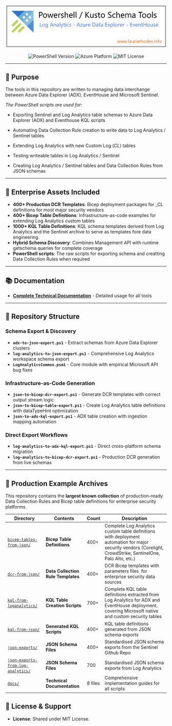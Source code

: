 ![](./docs/img/Banner.jpg) 

<p align="center">
  <img src="https://img.shields.io/badge/PowerShell-5.1%2B-blue?style=for-the-badge&logo=powershell" alt="PowerShell Version"/>
  <img src="https://img.shields.io/badge/Azure-Data%20Platform-0078d4?style=for-the-badge&logo=microsoftazure" alt="Azure Platform"/>
  <img src="https://img.shields.io/badge/License-MIT-green?style=for-the-badge" alt="MIT License"/>
</p>

---

## 🔨 **Purpose**

The tools in this repository are written to managing data interchange between Azure Data Explorer (ADX), EventHouse and Microsoft Sentinel. 

*The PowerShell scripts are used for:*

* Exporting Sentinel and Log Analytics table schemas to Azure Data Explorer (ADX) and Eventhouse KQL scripts

* Automating Data Collection Rule creation to write data to Log Analytics / Sentinel tables

* Extending Log Analytics with new Custom Log (_CL_) tables

* Testing writeable tables in Log Analytics / Sentinel

* Creating Log Analytics / Sentinel tables and Data Collection Rules from JSON schemas

---

## 💎 **Enterprise Assets Included**

- **400+ Production DCR Templates**: Bicep deployment packages for _CL definitions for most major security vendors
- **400+ Bicep Table Definitions**: Infrastructure-as-code examples for extending Log Analytics custom tables  
- **1000+ KQL Table Definitions**: KQL schema templates derived from Log Analytics and the Sentinel archive to serve as templates fore data engineering.  
- **Hybrid Schema Discovery**: Combines Management API with runtime getschema queries for complete coverage
- **PowerShell scripts**: The raw scripts for exporting schema and creatting Data Collection Rules when required

---

## 📚 **Documentation**

- **[Complete Technical Documentation](docs/README.md)** - Detailed usage for all tools

---

## 📂 **Repository Structure**

### Schema Export & Discovery

- **`adx-to-json-export.ps1`** - Extract schemas from Azure Data Explorer clusters
- **`log-analytics-to-json-export.ps1`** - Comprehensive Log Analytics workspace schema export
- **`LogAnalyticsCommon.psm1`** - Core module with empirical Microsoft API bug fixes

### Infrastructure-as-Code Generation

- **`json-to-bicep-dcr-export.ps1`** - Generate DCR templates with correct output stream logic
- **`json-to-bicep-table-export.ps1`** - Create Log Analytics table definitions with dataTypeHint optimization
- **`json-to-adx-kql-export.ps1`** - ADX table creation with ingestion mapping automation

### Direct Export Workflows

- **`log-analytics-to-adx-kql-export.ps1`** - Direct cross-platform schema migration  
- **`log-analytics-to-bicep-dcr-export.ps1`** - Production DCR generation from live schemas

---

## 📁 **Production Example Archives**

This repository contains the **largest known collection** of production-ready Data Collection Rules and Bicep table definitions for enterprise security platforms.

| Directory                                                             | Contents                           | Count   | Description                                                                                                                                                  |
| --------------------------------------------------------------------- | ---------------------------------- | ------- | ------------------------------------------------------------------------------------------------------------------------------------------------------------ |
| [`bicep-tables-from-json/`](bicep-tables-from-json)                   | **Bicep Table Definitions**        | 400+    | Complete Log Analytics custom table definitions with deployment automation for major security vendors (Corelight, CrowdStrike, SentinelOne, Palo Alto, etc.) |
| [`dcr-from-json/`](dcr-from-json)                                     | **Data Collection Rule Templates** | 400+    | DCR Bicep templates with parameters files  for enterprise security data sources                                                                              |
| [`kql-from-loganalytics/`](kql-from-loganalytics)                     | **KQL Table Creation Scripts**     | 700+    | Complete KQL table definitions extracted from Log Analytics for ADX and EventHouse deployment, covering Microsoft native and custom security tables          |
| [`kql-from-json/`](kql-from-json)                                     | **Generated KQL Scripts**          | 400+    | KQL table definitions generated from JSON schema exports                                                                                                     |
| [`json-exports/`](json-exports)                                       | **JSON Schema Files**              | 400+    | Standardised JSON schema exports from the Sentinel Github Repo                                                                                               |
| [`json-exports-from-log-analytics/`](json-exports-from-log-analytics) | **JSON Schema Files**              | 700     | Standardised JSON schema exports from Log Analytics                                                                                                          |
| [`docs/`](docs)                                                       | **Technical Documentation**        | 8 files | Comprehensive implementation guides for all scripts                                                                                                          |

## 📄 **License & Support**

- **License**: Shared under MIT License.
